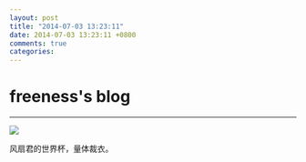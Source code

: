 ```yaml
---
layout: post
title: "2014-07-03 13:23:11"
date: 2014-07-03 13:23:11 +0800
comments: true
categories: 
---
```


# freeness's blog

----------

![](http://okqmqrbgo.bkt.clouddn.com/201407031323111.jpg)

>
风扇君的世界杯，量体裁衣。